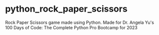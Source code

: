 # python_rock_paper_scissors
Rock Paper Scissors game made using Python. Made for Dr. Angela Yu's 100 Days of Code: The Complete Python Pro Bootcamp for 2023
